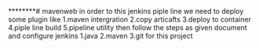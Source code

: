 ********# mavenweb
in order to this jenkins piple line we need to deploy some plugin like 
1.maven intergration
2.copy articafts
3.deploy to container
4.piple line build
5.pipeline utility
then follow the steps as given document
and configure jenkins
1.java
2.maven
3.git for this project
